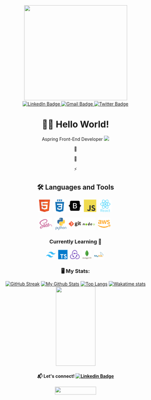 <div id="header" align="center">
  <img src="https://media.giphy.com/media/CuuSHzuc0O166MRfjt/giphy.gif" width="325" height="300 "/>
  <div id="badges">


  <a href="https://www.linkedin.com/in/jaycelab">
   <img src="https://img.shields.io/badge/LinkedIn-blue?style=for-the-badge&logo=linkedin&logoColor=white" alt="LinkedIn Badge"/>
  </a>
  <a href="mailto:jayxalvarado@gmail.com">
    <img src="https://img.shields.io/badge/Gmail-D14836?style=for-the-badge&logo=gmail&logoColor=white" alt="Gmail Badge"/>
  </a>
  <a href="https://www.twitter.com/jaycelab">
    <img src="https://img.shields.io/badge/Twitter-blue?style=for-the-badge&logo=twitter&logoColor=white" alt="Twitter Badge"/>
  </a>
</div>


# :man_technologist: Hello World!
Aspring Front-End Developer <img src="https://media.giphy.com/media/WUlplcMpOCEmTGBtBW/giphy.gif" width="30">
  
:telescope: 

:seedling: 

:zap: 

## :hammer_and_wrench: Languages and Tools

<div>

  <img src="https://github.com/devicons/devicon/blob/master/icons/html5/html5-original.svg" title="HTML5" alt="HTML" width="40" height="40"/>&nbsp;
  <img src="https://github.com/devicons/devicon/blob/master/icons/css3/css3-plain-wordmark.svg"  title="CSS3" alt="CSS" width="40" height="40"/>&nbsp;
  <img src="https://github.com/devicons/devicon/blob/master/icons/bootstrap/bootstrap-plain.svg"  title="Bootstrap" alt="Bootstrap" width="40" height="40"/>&nbsp;
  <img src="https://github.com/devicons/devicon/blob/master/icons/javascript/javascript-original.svg" title="JavaScript" alt="JavaScript" width="40" height="40"/>&nbsp;
  <img src="https://github.com/devicons/devicon/blob/master/icons/react/react-original-wordmark.svg" title="React" alt="React" width="40" height="40"/>&nbsp;

  <img src="https://github.com/devicons/devicon/blob/master/icons/sass/sass-original.svg" title="Sass" alt="Sass" width="40" height="40"/>&nbsp;
  <img src="https://github.com/devicons/devicon/blob/master/icons/python/python-original-wordmark.svg" title="Python" alt="Python" width="40" height="40"/>
  <img src="https://github.com/devicons/devicon/blob/master/icons/git/git-original-wordmark.svg" title="Git" alt="Git" width="40" height="40"/>
  <img src="https://github.com/devicons/devicon/blob/master/icons/nodejs/nodejs-original-wordmark.svg" title="NodeJS" alt="NodeJS" width="40" height="40"/>&nbsp;
  <img src="https://github.com/devicons/devicon/blob/master/icons/amazonwebservices/amazonwebservices-plain-wordmark.svg" title="AWS" alt="AWS" width="40" height="40"/>&nbsp;
</div>

### Currently Learning 📑
<div>
  <img src="https://github.com/devicons/devicon/blob/master/icons/tailwindcss/tailwindcss-plain.svg" title="TailwindCSS" alt="TailwindCSS" width="30" height="30"/>&nbsp;
  <img src="https://github.com/devicons/devicon/blob/master/icons/typescript/typescript-original.svg" title="Typescript UI" alt="Typescript UI" width="30" height="30"/>&nbsp;
  <img src="https://github.com/devicons/devicon/blob/master/icons/redux/redux-original.svg" title="Redux" alt="Redux" width="30" height="30"/>&nbsp;
  <img src="https://github.com/devicons/devicon/blob/master/icons/mongodb/mongodb-original-wordmark.svg" title="mongoDB" alt="mongodb" width="30" height="30"/>&nbsp;
  <img src="https://github.com/devicons/devicon/blob/master/icons/mysql/mysql-original-wordmark.svg" title="MySQL"  alt="MySQL" width="30" height="30"/>&nbsp;

</div>

<div>



  
### 🖥️ My Stats:

  [![GitHub Streak](http://github-readme-streak-stats.herokuapp.com?user=jaycelab&theme=dark&background=000000&hide_border=true)](https://github.com/Jaycelab/Path)
  [![My Github Stats](https://github-readme-stats.vercel.app/api?username=jaycelab&show_icons=true&theme=dark&background=000000&hide_border=true)](https://github.com/Jaycelab/Path)
  [![Top Langs](https://github-readme-stats.vercel.app/api/top-langs/?username=jaycelab&layout=donut&theme=dark&background=000000&hide_border=true)](https://github.com/Jaycelab/Path)
  [![Wakatime stats](https://github-readme-stats.vercel.app/api/wakatime?username=jaycelab&layout=compact&theme=dark&background=000000&hide_border=true)](https://wakatime.com/@jaycelab)
  <a href="https://typingstats.com/profile/jaycelab&ref=badge" target="_top">
    <img src="https://data.typeracer.com/misc/badge?user=jaycelab" border="0" width="125" height="250"/>
  </a>  
</div>  
<!--### :writing_hand: Blog Posts : TD: updated feed api-->
<!-- BLOG-POST-LIST:START -->
<!-- BLOG-POST-LIST:END -->


#### 📬 Let's connect! [![Linkedin Badge](https://img.shields.io/badge/-Jaycelab-blue?style=round&logo=Linkedin&logoColor=white)](mailto:jayxalvarado@gmail.com)
<img src="https://komarev.com/ghpvc/?username=Jaycelab&style=flat-square&color=blue" alt="" width="130" height="25"/>
</div>
